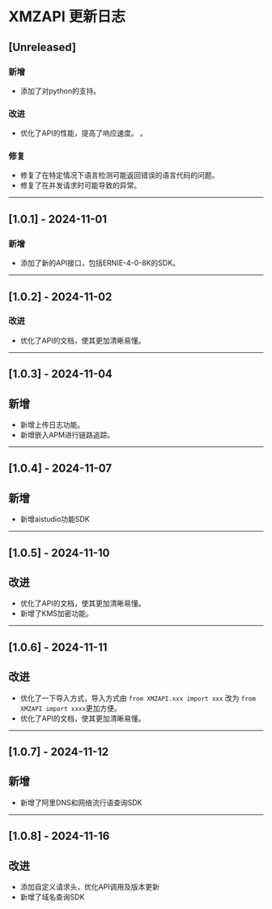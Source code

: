 # XMZAPI 更新日志

## [Unreleased]
### 新增
- 添加了对python的支持。

### 改进
- 优化了API的性能，提高了响应速度。 。

### 修复
- 修复了在特定情况下语言检测可能返回错误的语言代码的问题。
- 修复了在并发请求时可能导致的异常。

---

## [1.0.1] - 2024-11-01
### 新增
- 添加了新的API接口，包括ERNIE-4-0-8K的SDK。


---

## [1.0.2] - 2024-11-02
### 改进
- 优化了API的文档，使其更加清晰易懂。


---

## [1.0.3] - 2024-11-04
## 新增
- 新增上传日志功能。
- 新增嵌入APM进行链路追踪。

---

## [1.0.4] - 2024-11-07
## 新增
- 新增aistudio功能SDK

---

## [1.0.5] - 2024-11-10
## 改进
-  优化了API的文档，使其更加清晰易懂。
- 新增了KMS加密功能。

---

## [1.0.6] - 2024-11-11
## 改进
- 优化了一下导入方式，导入方式由 `from XMZAPI.xxx import xxx` 改为 `from XMZAPI import xxxx`更加方便。
- 优化了API的文档，使其更加清晰易懂。

---

## [1.0.7] - 2024-11-12
## 新增
- 新增了阿里DNS和网络流行语查询SDK

---

## [1.0.8] - 2024-11-16
## 改进
- 添加自定义请求头，优化API调用及版本更新
- 新增了域名查询SDK